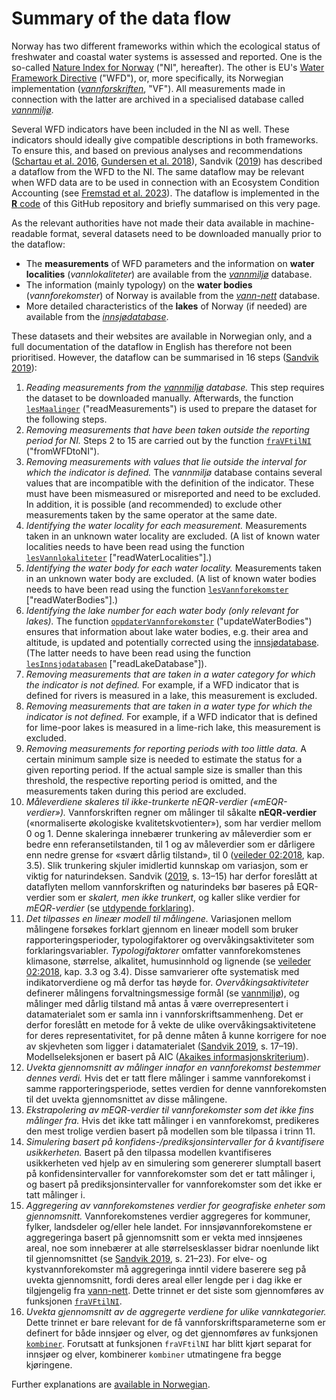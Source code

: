 # Summary of the data flow

Norway has two different frameworks within which the ecological status of freshwater and coastal water systems is assessed and reported.
One is the so-called [Nature Index for Norway](https://www.naturindeks.no/) ("NI", hereafter).
The other is EU's [Water Framework Directive](https://eur-lex.europa.eu/legal-content/EN/TXT/?uri=CELEX:32000L0060) ("WFD"), or, more specifically, its Norwegian implementation (_[vannforskriften](https://lovdata.no/dokument/SF/forskrift/2006-12-15-1446)_, "VF").
All measurements made in connection with the latter are archived in a specialised database called _[vannmiljø](https://vannmiljo.miljodirektoratet.no/)_.

Several WFD indicators have been included in the NI as well.
These indicators should ideally give compatible descriptions in both frameworks.
To ensure this, and based on previous analyses and recommendations ([Schartau et al. 2016](http://hdl.handle.net/11250/2384734), [Gundersen et al. 2018](http://hdl.handle.net/11250/2584222)), Sandvik ([2019](http://hdl.handle.net/11250/2631056)) has described a dataflow from the WFD to the NI.
The same dataflow may be relevant when WFD data are to be used in connection with an Ecosystem Condition Accounting (see [Fremstad et al. 2023](https://hdl.handle.net/11250/3104185)).
The dataflow is implemented in the [**R** code](../R/) of this GitHub repository and briefly summarised on this very page.

As the relevant authorities have not made their data available in machine-readable format, several datasets need to be downloaded manually prior to the dataflow:

* The **measurements** of WFD parameters and the information on **water localities** (_vannlokaliteter_) are available from the _[vannmiljø](https://vannmiljo.miljodirektoratet.no/)_ database.
* The information (mainly typology) on the **water bodies** (_vannforekomster_) of Norway is available from the _[vann-nett](https://vann-nett.no/portal/)_ database.
* More detailed characteristics of the **lakes** of Norway (if needed) are available from the _[innsjødatabase](https://www.nve.no/kart/kartdata/vassdragsdata/innsjodatabase/)_.

These datasets and their websites are available in Norwegian only, and a full documentation of the dataflow in English has therefore not been prioritised.
However, the dataflow can be summarised in 16 steps ([Sandvik 2019](http://hdl.handle.net/11250/2631056)):

1. _Reading measurements from the [vannmiljø](https://vannmiljo.miljodirektoratet.no/) database._ This step requires the dataset to be downloaded manually. Afterwards, the function [`lesMaalinger`](lesMaalinger.R) ("readMeasurements") is used to prepare the dataset for the following steps.
2. _Removing measurements that have been taken outside the reporting period for NI._ Steps 2 to 15 are carried out by the function [`fraVFtilNI`](fraVFtilNI.R) ("fromWFDtoNI").
3. _Removing measurements with values that lie outside the interval for which the indicator is defined._ The _vannmiljø_ database contains several values that are incompatible with the definition of the indicator. These must have been mismeasured or misreported and need to be excluded. In addition, it is possible (and recommended) to exclude other measurements taken by the same operator at the same date.
4. _Identifying the water locality for each measurement._ Measurements taken in an unknown water locality are excluded. (A list of known water localities needs to have been read using the function [`lesVannlokaliteter`](lesVannlokaliteter.R) ["readWaterLocalities"].)
5. _Identifying the water body for each water locality._ Measurements taken in an unknown water body are excluded. (A list of known water bodies needs to have been read using the function [`lesVannforekomster`](lesVannforekomster.R) ["readWaterBodies"].)
6. _Identifying the lake number for each water body (only relevant for lakes)._ The function [`oppdaterVannforekomster`](oppdaterVannforekomster.R) ("updateWaterBodies") ensures that information about lake water bodies, e.g. their area and altitude, is updated and potentially corrected using the [innsjødatabase](https://www.nve.no/kart/kartdata/vassdragsdata/innsjodatabase/). (The latter needs to have been read using the function [`lesInnsjodatabasen`](lesInnsjodatabasen.R) ["readLakeDatabase"]).
7. _Removing measurements that are taken in a water category for which the indicator is not defined._ For example, if a WFD indicator that is defined for rivers is measured in a lake, this measurement is excluded.
8. _Removing measurements that are taken in a water type for which the indicator is not defined._ For example, if a WFD indicator that is defined for lime-poor lakes is measured in a lime-rich lake, this measurement is excluded.
9. _Removing measurements for reporting periods with too little data._ A certain minimum sample size is needed to estimate the status for a given reporting period. If the actual sample size is smaller than this threshold, the respective reporting period is omitted, and the measurements taken during this period are excluded.
12. _Måleverdiene skaleres til ikke-trunkerte nEQR-verdier («mEQR-verdier»)._ Vannforskriften regner om målinger til såkalte **nEQR-verdier** («normaliserte økologiske kvalitetskvotienter»), som har verdier mellom 0 og 1. Denne skaleringa innebærer trunkering av måleverdier som er bedre enn referansetilstanden, til 1 og av måleverdier som er dårligere enn nedre grense for «svært dårlig tilstand», til 0 ([veileder 02:2018](https://www.vannportalen.no/veiledere/klassifiseringsveileder/), kap. 3.5). Slik trunkering skjuler imidlertid kunnskap om variasjon, som er viktig for naturindeksen. Sandvik ([2019](http://hdl.handle.net/11250/2631056), s. 13–15) har derfor foreslått at dataflyten mellom vannforskriften og naturindeks bør baseres på EQR-verdier som er _skalert, men ikke trunkert_, og kaller slike verdier for _mEQR-verdier_ (se [utdypende forklaring](mEQR.md)).
13. _Det tilpasses en lineær modell til målingene._ Variasjonen mellom målingene forsøkes forklart gjennom en lineær modell som bruker rapporteringsperioder, typologifaktorer og overvåkingsaktiviteter som forklaringsvariabler. _Typologifaktorer_ omfatter vannforekomstenes klimasone, størrelse, alkalitet, humusinnhold og lignende (se [veileder 02:2018](https://www.vannportalen.no/veiledere/klassifiseringsveileder/), kap. 3.3 og 3.4). Disse samvarierer ofte systematisk med indikatorverdiene og må derfor tas høyde for. _Overvåkingsaktiviteter_ definerer målingens forvaltningsmessige formål (se [vannmiljø](https://vannmiljokoder.miljodirektoratet.no/activity)), og målinger med dårlig tilstand må antas å være overrepresentert i datamaterialet som er samla inn i vannforskriftsammenheng. Det er derfor foreslått en metode for å vekte de ulike overvåkingsaktivitetene for deres representativitet, for på denne måten å kunne korrigere for noe av skjevheten som ligger i datamaterialet ([Sandvik 2019](http://hdl.handle.net/11250/2631056), s. 17–19). Modellseleksjonen er basert på AIC ([Akaikes informasjonskriterium](https://en.wikipedia.org/wiki/Akaike_information_criterion)).
14. _Uvekta gjennomsnitt av målinger innafor en vannforekomst bestemmer dennes verdi._ Hvis det er tatt flere målinger i samme vannforekomst i samme rapporteringsperiode, settes verdien for denne vannforekomsten til det uvekta gjennomsnittet av disse målingene.
15. _Ekstrapolering av mEQR-verdier til vannforekomster som det ikke fins målinger fra._ Hvis det ikke tatt målinger i en vannforekomst, predikeres den mest trolige verdien basert på modellen som ble tilpassa i trinn 11.
16. _Simulering basert på konfidens-/prediksjonsintervaller for å kvantifisere usikkerheten._ Basert på den tilpassa modellen kvantifiseres usikkerheten ved hjelp av en simulering som genererer slumptall basert på konfidensintervaller for vannforekomster som det er tatt målinger i, og basert på prediksjonsintervaller for vannforekomster som det ikke er tatt målinger i.
17. _Aggregering av vannforekomstenes verdier for geografiske enheter som gjennomsnitt._ Vannforekomstenes verdier aggregeres for kommuner, fylker, landsdeler og/eller hele landet. For innsjøvannforekomstene er aggregeringa basert på gjennomsnitt som er vekta med innsjøenes areal, noe som innebærer at alle størrelsesklasser bidrar noenlunde likt til gjennomsnittet (se [Sandvik 2019](http://hdl.handle.net/11250/2631056), s. 21–23). For elve- og kystvannforekomster må aggregeringa inntil videre baserere seg på uvekta gjennomsnitt, fordi deres areal eller lengde per i dag ikke er tilgjengelig fra [vann-nett](https://vann-nett.no/portal/). Dette trinnet er det siste som gjennomføres av funksjonen [`fraVFtilNI`](fraVFtilNI.md).
18. _Uvekta gjennomsnitt av de aggregerte verdiene for ulike vannkategorier._ Dette trinnet er bare relevant for de få vannforskriftsparameterne som er definert for både innsjøer og elver, og det gjennomføres av funksjonen [`kombiner`](kombiner.md). Forutsatt at funksjonen `fraVFtilNI` har blitt kjørt separat for innsjøer og elver, kombinerer `kombiner` utmatingene fra begge kjøringene.

Further explanations are [available in Norwegian]().
